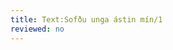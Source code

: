 ```yaml
---
title: Text:Sofðu unga ástin mín/1
reviewed: no
---
```

<vocabulary>
</vocabulary>
<div data-translate="true" data-audio-file="Sofðu_unga.mp3">
<Audio src="Sofðu_unga.mp3"/>
{{poem|
{{verse|
{{line|Sofðu, unga ástin mín,}}
{{line|úti regnið grætur.}}
{{line|Mamma geymir gullin þín,}}
{{line|gamla leggi og völuskrín.}}
{{line|Við skulum ekki vaka um dimmar nætur.}}
}}
}}
</div>

